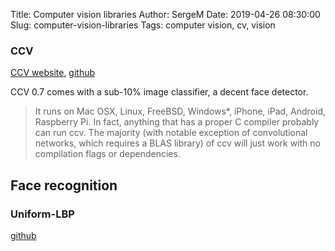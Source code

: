 Title: Computer vision libraries
Author: SergeM
Date: 2019-04-26 08:30:00
Slug: computer-vision-libraries
Tags: computer vision, cv, vision

### CCV 
[CCV website](libccv.org), [github](libccv.org)

CCV 0.7 comes with a sub-10% image classifier, a decent face detector.


> It runs on Mac OSX, Linux, FreeBSD, Windows*, iPhone, iPad, Android, Raspberry Pi. In fact, anything that has a proper C compiler probably can run ccv. The majority (with notable exception of convolutional networks, which requires a BLAS library) of ccv will just work with no compilation flags or dependencies.



## Face recognition

### Uniform-LBP
[github](https://github.com/berak/uniform-lbp)
